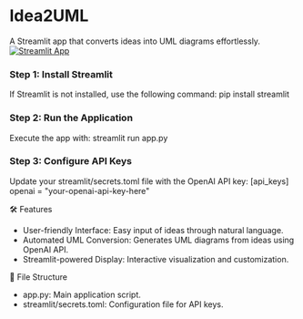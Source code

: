 
# Idea2UML
A Streamlit app that converts ideas into UML diagrams effortlessly.
[![Streamlit App](https://static.streamlit.io/badges/streamlit_badge_black_white.svg)](https://idea2uml.streamlit.app/)

### Step 1: Install Streamlit
If Streamlit is not installed, use the following command:
pip install streamlit

### Step 2: Run the Application 
Execute the app with:
streamlit run app.py

 ### Step 3: Configure API Keys
Update your streamlit/secrets.toml file with the OpenAI API key:
[api_keys]
openai = "your-openai-api-key-here"

🛠 Features
- User-friendly Interface: Easy input of ideas through natural language.
- Automated UML Conversion: Generates UML diagrams from ideas using OpenAI API.
- Streamlit-powered Display: Interactive visualization and customization.

📄 File Structure
- app.py: Main application script.
- streamlit/secrets.toml: Configuration file for API keys.









